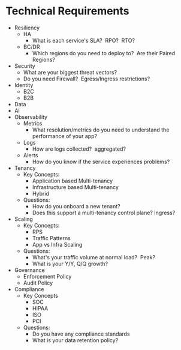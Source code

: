 # Technical Requirements

* Resiliency
    * HA
        * What is each service's SLA?  RPO?  RTO?
    * BC/DR
        * Which regions do you need to deploy to?  Are their Paired Regions?
* Security
    * What are your biggest threat vectors?
    * Do you need Firewall?  Egress/Ingress restrictions?
* Identity
    * B2C
    * B2B
* Data
* AI
* Observability
    * Metrics
        * What resolution/metrics do you need to understand the performance of your app?
    * Logs
        * How are logs collected?  aggregated?
    * Alerts
        * How do you know if the service experiences problems?
* Tenancy
    * Key Concepts:
        * Application based Multi-tenancy
        * Infrastructure based Multi-tenancy
        * Hybrid
    * Questions:
        * How do you onboard a new tenant?
        * Does this support a multi-tenancy control plane? Ingress?
* Scaling
    * Key Concepts:
        * RPS
        * Traffic Patterns
        * App vs Infra Scaling
    * Questions:
        * What's your traffic volume at normal load?  Peak?
        * What is your Y/Y, Q/Q growth?
* Governance
    * Enforcement Policy
    * Audit Policy
* Compliance
    * Key Concepts
        * SOC
        * HIPAA
        * ISO
        * PCI
    * Questions:
        * Do you have any compliance standards
        * What is your data retention policy?
